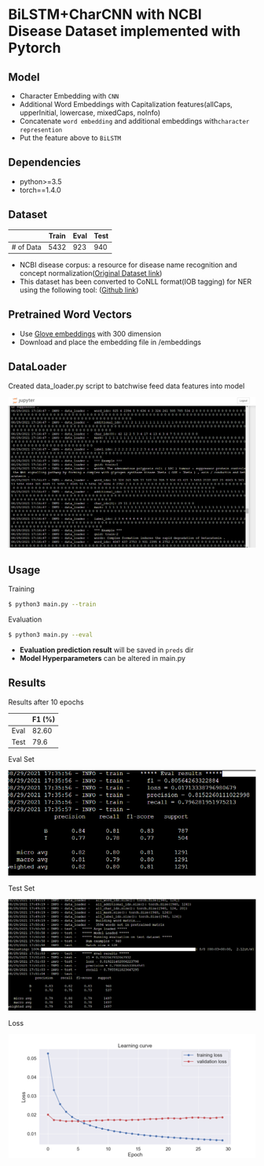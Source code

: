 # BiLSTM+CharCNN with NCBI Disease Dataset implemented with Pytorch


## Model

- Character Embedding with `CNN`
- Additional Word Embeddings with Capitalization features(allCaps, upperInitial, lowercase, mixedCaps, noInfo)
- Concatenate `word embedding` and additional embeddings with`character represention`
- Put the feature above to `BiLSTM`

## Dependencies

- python>=3.5
- torch==1.4.0


## Dataset

|           | Train  | Eval  | Test  |
| --------- | ------ | ----- | ----- |
| # of Data | 5432   | 923   | 940   |

- NCBI disease corpus: a resource for disease name recognition and concept normalization([Original Dataset link](https://www.ncbi.nlm.nih.gov/CBBresearch/Dogan/DISEASE/NCBI_corpus.zip))
- This dataset has been converted to CoNLL format(IOB tagging) for NER using the following tool: ([Github link](https://github.com/spyysalo/standoff2conll))

## Pretrained Word Vectors

- Use [Glove embeddings](http://nlp.stanford.edu/data/glove.6B.zip) with 300 dimension
- Download and place the embedding file in /embeddings

## DataLoader

Created data_loader.py script to batchwise feed data features into model

![](images/data_loader.png)

## Usage

Training 

```bash
$ python3 main.py --train 
```

Evaluation

```bash
$ python3 main.py --eval
```

- **Evaluation prediction result** will be saved in `preds` dir
- **Model Hyperparameters** can be altered in main.py

## Results

Results after 10 epochs

|                            | F1 (%) |
| -------------------------- | ----------- |
| Eval                       | 82.60       |
| Test                       | 79.6        |

Eval Set

![](images/devel_metrics.png)

Test Set

![](images/test_metrics.png)

Loss

![](images/loss.png)


